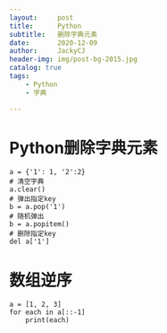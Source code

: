 ```yaml
---
layout:     post
title:      Python
subtitle:   删除字典元素
date:       2020-12-09
author:     JackyCJ
header-img: img/post-bg-2015.jpg
catalog: true
tags:
    - Python
    - 字典

---
```


# Python删除字典元素

```
a = {'1': 1, '2':2}
# 清空字典
a.clear()
# 弹出指定key
b = a.pop('1')
# 随机弹出
b = a.popitem()
# 删除指定key
del a['1']
```

# 数组逆序

```
a = [1, 2, 3]
for each in a[::-1]
	print(each)
```